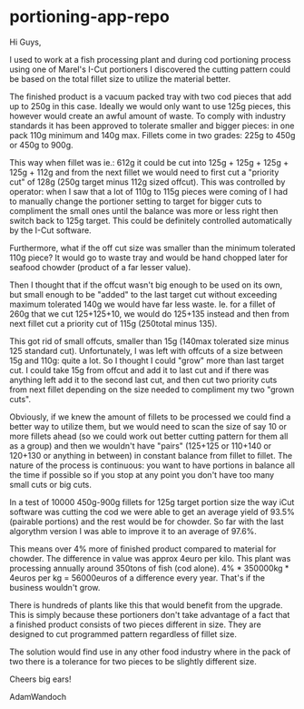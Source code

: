 # portioning-app-repo

Hi Guys, 

I used to work at a fish processing plant and during cod portioning process using one of Marel's I-Cut portioners I discovered the cutting
pattern could be based on the total fillet size to utilize the material better. 

The finished product is a vacuum packed tray with two cod pieces that add up to 250g in this case. Ideally we would only want to use 
125g pieces, this however would create an awful amount of waste. To comply with industry standards it has been approved to tolerate 
smaller and bigger pieces: in one pack 110g minimum and 140g max. Fillets come in two grades: 225g to 450g or 450g to 900g.

This way when fillet was ie.: 612g it could be cut into 125g + 125g + 125g + 125g + 112g and from the next fillet we would need to first
cut a "priority cut" of 128g (250g target minus 112g sized offcut). This was controlled by operator: when I saw that a lot of 110g to 115g 
pieces were coming of I had to manually change the portioner setting to target for bigger cuts to compliment the small ones until the balance 
was more or less right then switch back to 125g target. This could be definitely controlled automatically by the I-Cut software.

Furthermore, what if the off cut size was smaller than the minimum tolerated 110g piece? It would go to waste tray and would be hand chopped
later for seafood chowder (product of a far lesser value).

Then I thought that if the offcut wasn't big enough to be used on its own, but small enough to be "added" to the last target cut without 
exceeding maximum tolerated 140g we would have far less waste. Ie. for a fillet of 260g that we cut 125+125+10, we would do 125+135 instead
and then from next fillet cut a priority cut of 115g (250total minus 135).

This got rid of small offcuts, smaller than 15g (140max tolerated size minus 125 standard cut). Unfortunately, I was left with offcuts 
of a size between 15g and 110g: quite a lot. So I thought I could "grow" more than last target cut. I could take 15g from offcut and add
it to last cut and if there was anything left add it to the second last cut, and then cut two priority cuts from next fillet depending
on the size needed to compliment my two "grown cuts". 

Obviously, if we knew the amount of fillets to be processed we could find a better way to utilize them, but we would need to scan the size
of say 10 or more fillets ahead (so we could work out better cutting pattern for them all as a group) and then we wouldn't have "pairs" 
(125+125 or 110+140 or 120+130 or anything in between) in  constant balance from fillet to fillet. The nature of the process is continuous:
you want to have portions in balance all the time if possible so if you stop at any point you don't have too many small cuts or big cuts.

In a test of 10000 450g-900g fillets for 125g target portion size the way iCut software was cutting the cod we were able to get an average
yield of 93.5% (pairable portions) and the rest would be for chowder. So far with the last algorythm version I was able to improve it to
an average of 97.6%.

This means over 4% more of finished product compared to material for chowder. The difference in value was approx 4euro per kilo. This 
plant was processing annually around 350tons of fish (cod alone). 4% * 350000kg * 4euros per kg = 56000euros of a difference every year.
That's if the business wouldn't grow. 

There is hundreds of plants like this that would benefit from the upgrade. This is simply because these portioners don't take advantage
of a fact that a finished product consists of two pieces different in size. They are designed to cut programmed pattern regardless of 
fillet size. 

The solution would find use in any other food industry where in the pack of two there is a tolerance for two pieces to be slightly 
different size.

Cheers big ears!

AdamWandoch
